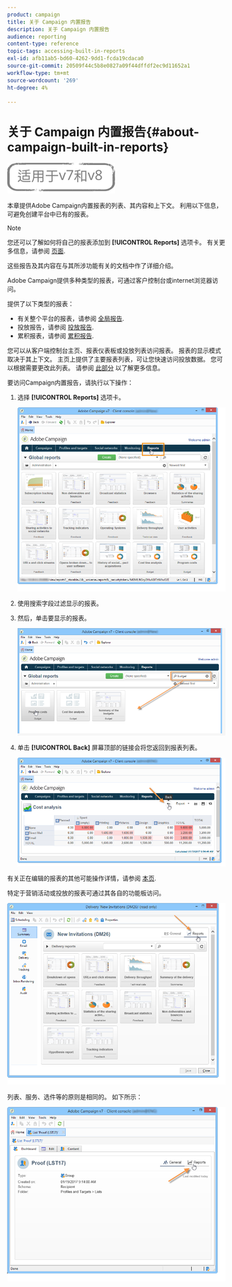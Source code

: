 ```yaml
---
product: campaign
title: 关于 Campaign 内置报告
description: 关于 Campaign 内置报告
audience: reporting
content-type: reference
topic-tags: accessing-built-in-reports
exl-id: afb11ab5-bd60-4262-9dd1-fcda19cdaca0
source-git-commit: 20509f44c5b8e0827a09f44dffdf2ec9d11652a1
workflow-type: tm+mt
source-wordcount: '269'
ht-degree: 4%

---
```


# 关于 Campaign 内置报告{#about-campaign-built-in-reports}

![](../../assets/common.svg)

本章提供Adobe Campaign内置报表的列表、其内容和上下文。 利用以下信息，可避免创建平台中已有的报表。

>[!NOTE]
>
>您还可以了解如何将自己的报表添加到 **[!UICONTROL Reports]** 选项卡。 有关更多信息，请参阅 [页面](../../reporting/using/configuring-access-to-the-report.md#defining-the-filtering-options).

这些报告及其内容在与其所涉功能有关的文档中作了详细介绍。

Adobe Campaign提供多种类型的报表，可通过客户控制台或internet浏览器访问。

提供了以下类型的报表：

* 有关整个平台的报表，请参阅 [全局报告](../../reporting/using/global-reports.md).
* 投放报告，请参阅 [投放报告](../../reporting/using/delivery-reports.md).
* 累积报表，请参阅 [累积报告](../../reporting/using/cumulative-reports.md).

您可以从客户端控制台主页、报表仪表板或投放列表访问报表。 报表的显示模式取决于其上下文。 主页上提供了主要报表列表，可让您快速访问投放数据。 您可以根据需要更改此列表。 请参阅 [此部分](../../reporting/using/about-reports-creation-in-campaign.md) 以了解更多信息。

要访问Campaign内置报告，请执行以下操作：

1. 选择 **[!UICONTROL Reports]** 选项卡。

   ![](assets/reporting_access_from_home.png)

1. 使用搜索字段过滤显示的报表。

1. 然后，单击要显示的报表。

   ![](assets/reporting_edit_a_report.png)

1. 单击 **[!UICONTROL Back]** 屏幕顶部的链接会将您返回到报表列表。

   ![](assets/reporting_back_button.png)

有关正在编辑的报表的其他可能操作详情，请参阅 [本页](../../reporting/using/actions-on-reports.md).

特定于营销活动或投放的报表可通过其各自的功能板访问。

![](assets/reporting_on_a_delivery.png)

列表、服务、选件等的原则是相同的。 如下所示：

![](assets/reporting_on_an_offer.png)
